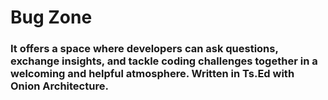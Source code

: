 # Bug Zone

### It offers a space where developers can ask questions, exchange insights, and tackle coding challenges together in a welcoming and helpful atmosphere. Written in Ts.Ed with Onion Architecture.
